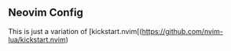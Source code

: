 ## Neovim Config

This is just a variation of [kickstart.nvim[(https://github.com/nvim-lua/kickstart.nvim)
